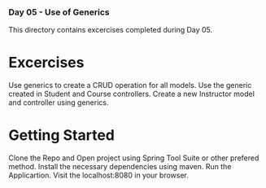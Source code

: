 ### Day 05 - Use of Generics
This directory contains excercises completed during Day 05.

# Excercises
Use generics to create a CRUD operation for all models.
Use the generic created in Student and Course controllers.
Create a new Instructor model and controller using generics.

# Getting Started
Clone the Repo and Open project using Spring Tool Suite or other prefered method. Install the necessary dependencies using maven. Run the Applicartion. Visit the localhost:8080 in your browser.
